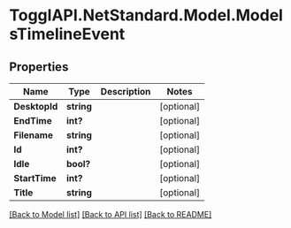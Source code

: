 # TogglAPI.NetStandard.Model.ModelsTimelineEvent
## Properties

Name | Type | Description | Notes
------------ | ------------- | ------------- | -------------
**DesktopId** | **string** |  | [optional] 
**EndTime** | **int?** |  | [optional] 
**Filename** | **string** |  | [optional] 
**Id** | **int?** |  | [optional] 
**Idle** | **bool?** |  | [optional] 
**StartTime** | **int?** |  | [optional] 
**Title** | **string** |  | [optional] 

[[Back to Model list]](../README.md#documentation-for-models) [[Back to API list]](../README.md#documentation-for-api-endpoints) [[Back to README]](../README.md)

